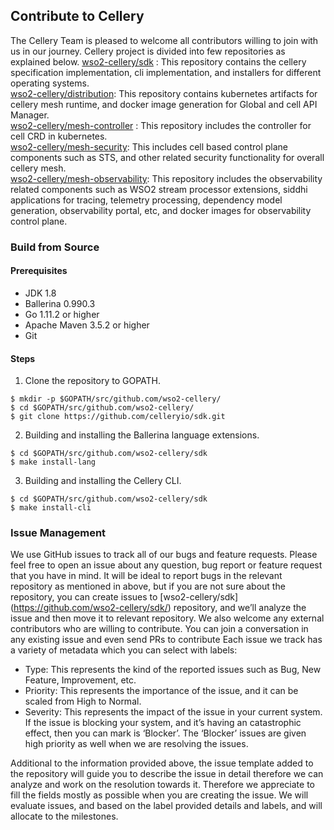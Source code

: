## Contribute to Cellery
The Cellery Team is pleased to welcome all contributors willing to join with us in our journey. 
Cellery project is divided into few repositories as explained below. 
[wso2-cellery/sdk](https://github.com/wso2-cellery/sdk/) : This repository contains the cellery specification implementation, 
cli implementation, and installers for different operating systems.  
[wso2-cellery/distribution](https://github.com/wso2-cellery/distribution/): This repository contains kubernetes artifacts 
for cellery mesh runtime, and docker image generation for Global and cell API Manager.   
[wso2-cellery/mesh-controller](https://github.com/wso2-cellery/mesh-controller/) : This repository includes the controller 
for cell CRD in kubernetes.  
[wso2-cellery/mesh-security](https://github.com/wso2-cellery/mesh-security): This includes cell based control plane 
components such as STS, and other related security functionality for overall cellery mesh.  
[wso2-cellery/mesh-observability](https://github.com/wso2-cellery/mesh-observability): This repository includes the 
observability related components such as WSO2 stream processor extensions, siddhi applications for tracing, telemetry 
processing, dependency model generation, observability portal, etc, and docker images for observability control plane.  

### Build from Source

#### Prerequisites 
- JDK 1.8 
- Ballerina 0.990.3 
- Go 1.11.2 or higher
- Apache Maven 3.5.2 or higher
- Git

#### Steps
1. Clone the repository to GOPATH.
```
$ mkdir -p $GOPATH/src/github.com/wso2-cellery/
$ cd $GOPATH/src/github.com/wso2-cellery/
$ git clone https://github.com/celleryio/sdk.git
```
2. Building and installing the Ballerina language extensions.
```
$ cd $GOPATH/src/github.com/wso2-cellery/sdk
$ make install-lang
```
3. Building and installing the Cellery CLI.
```
$ cd $GOPATH/src/github.com/wso2-cellery/sdk
$ make install-cli
```

### Issue Management
We use GitHub issues to track all of our bugs and feature requests. Please feel free to open an issue about any 
question, bug report or feature request that you have in mind. It will be ideal to report bugs in the relevant 
repository as mentioned in above, but if you are not sure about the repository, you can create issues to [wso2-cellery/sdk]
(https://github.com/wso2-cellery/sdk/) repository, and we’ll analyze the issue and then move it to relevant repository. 
We also welcome any external contributors who are willing to contribute. You can join a conversation in any existing issue and even send PRs to contribute
Each issue we track has a variety of metadata which you can select with labels:

- Type: This represents the kind of the reported issues such as Bug, New Feature, Improvement, etc. 
- Priority: This represents the importance of the issue, and it can be scaled from High to Normal.
- Severity: This represents the impact of the issue in your current system. If the issue is blocking your system, 
and it’s having an catastrophic effect, then you can mark is ‘Blocker’. The ‘Blocker’ issues are given high priority 
as well when we are resolving the issues. 

Additional to the information provided above, the issue template added to the repository will guide you to describe 
the issue in detail therefore we can analyze and work on the resolution towards it. Therefore we appreciate to fill the 
fields mostly as possible when you are creating the issue. We will evaluate issues, and based on the label provided 
details and labels, and will allocate to the milestones. 

